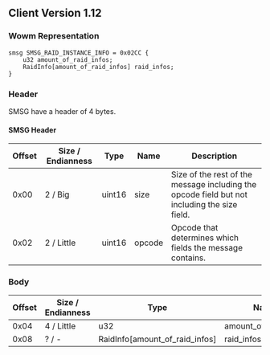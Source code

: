 ## Client Version 1.12

### Wowm Representation
```rust,ignore
smsg SMSG_RAID_INSTANCE_INFO = 0x02CC {
    u32 amount_of_raid_infos;    
    RaidInfo[amount_of_raid_infos] raid_infos;    
}
```
### Header
SMSG have a header of 4 bytes.

#### SMSG Header
| Offset | Size / Endianness | Type   | Name   | Description |
| ------ | ----------------- | ------ | ------ | ----------- |
| 0x00   | 2 / Big           | uint16 | size   | Size of the rest of the message including the opcode field but not including the size field.|
| 0x02   | 2 / Little        | uint16 | opcode | Opcode that determines which fields the message contains.|
### Body
| Offset | Size / Endianness | Type | Name | Description |
| ------ | ----------------- | ---- | ---- | ----------- |
| 0x04 | 4 / Little | u32 | amount_of_raid_infos |  |
| 0x08 | ? / - | RaidInfo[amount_of_raid_infos] | raid_infos |  |
